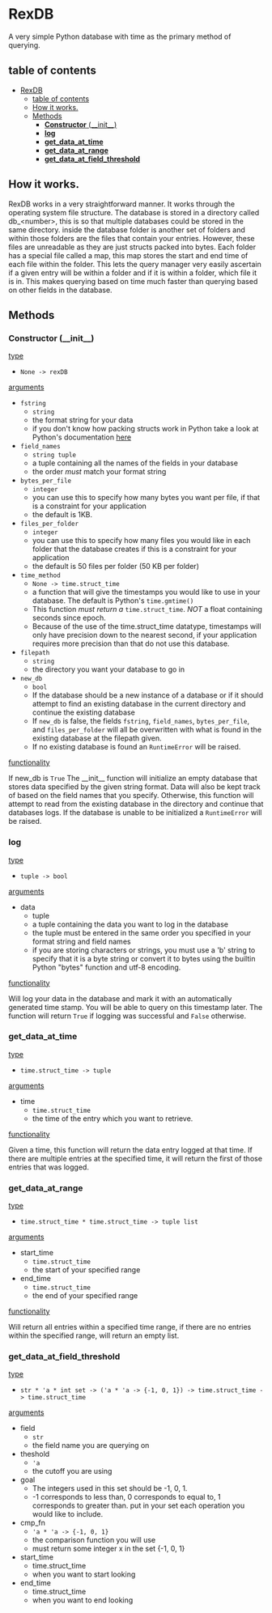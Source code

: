 # RexDB

A very simple Python database with time as the primary method of querying.

## table of contents
- [RexDB](#rexdb)
  - [table of contents](#table-of-contents)
  - [How it works.](#how-it-works)
  - [Methods](#methods)
    - [**Constructor** (\_\_init\_\_)](#constructor-__init__)
    - [**log**](#log)
    - [**get\_data\_at\_time**](#get_data_at_time)
    - [**get\_data\_at\_range**](#get_data_at_range)
    - [**get\_data\_at\_field\_threshold**](#get_data_at_field_threshold)

## How it works.

RexDB works in a very straightforward manner. It works through the operating system file structure. The database is stored in a directory called db\_\<number\>, this is so that multiple databases could be stored in the same directory. inside the database folder is another set of folders and within those folders are the files that contain your entries. However, these files are unreadable as they are just structs packed into bytes.
Each folder has a special file called a map, this map stores the start and end time of each file within the folder. This lets the query manager very easily ascertain if a given entry will be within a folder and if it is within a folder, which file it is in. This makes querying based on time much faster than querying based on other fields in the database.

## Methods

### **Constructor** (\_\_init\_\_)

<u>type</u>

- `None -> rexDB`

<u>arguments</u>

- `fstring`
  - `string`
  - the format string for your data
  - if you don't know how packing structs work in Python take a look at Python's documentation [here](https://docs.python.org/3/library/struct.html#format-characters)
- `field_names`
  - `string tuple`
  - a tuple containing all the names of the fields in your database
  - the order _must_ match your format string
- `bytes_per_file`
  - `integer`
  - you can use this to specify how many bytes you want per file, if that is a constraint for your application
  - the default is 1KB.
- `files_per_folder`
  - `integer`
  - you can use this to specify how many files you would like in each folder that the database creates if this is a constraint for your application
  - the default is 50 files per folder (50 KB per folder)
- `time_method`
  - `None -> time.struct_time`
  - a function that will give the timestamps you would like to use in your database. The default is Python's `time.gmtime()`
  - This function _must return a_ `time.struct_time`. _NOT_ a float containing seconds since epoch.
  - Because of the use of the time.struct\_time datatype, timestamps will only have precision down to the nearest second, if your application requires more precision than that do not use this database.
- `filepath`
  - `string`
  - the directory you want your database to go in
- `new_db`
  - `bool`
  - If the database should be a new instance of a database or if it should attempt to find an existing database in the current directory and continue the existing database
  - If `new_db` is false, the fields `fstring`, `field_names`, `bytes_per_file`, and `files_per_folder` will all be overwritten with what is found in the existing database at the filepath given. 
  - If no existing database is found an `RuntimeError` will be raised.

<u>functionality</u>

If new_db is `True` The \_\_init\_\_ function will initialize an empty database that stores data specified by the given string format. Data will also be kept track of based on the field names that you specify. Otherwise, this function will attempt to read from the existing database in the directory and continue that databases logs. If the database is unable to be initialized a `RuntimeError` will be raised. 

### **log**

<u>type</u>

- `tuple -> bool`

<u>arguments</u>

- data
  - tuple
  - a tuple containing the data you want to log in the database
  - the tuple must be entered in the same order you specified in your format string and field names
  - if you are storing characters or strings, you must use a 'b' string to specify that it is a byte string or convert it to bytes using the builtin Python "bytes" function and utf-8 encoding.

<u>functionality</u>

Will log your data in the database and mark it with an automatically generated time stamp. You will be able to query on this timestamp later. The function will return `True` if logging was successful and `False` otherwise. 

### **get_data_at_time**

<u>type</u>

- `time.struct_time -> tuple`

<u>arguments</u>

- time
  - `time.struct_time`
  - the time of the entry which you want to retrieve. 

<u>functionality</u>

Given a time, this function will return the data entry logged at that time. If there are multiple entries at the specified time, it will return the first of those entries that was logged. 

### **get_data_at_range**

<u>type</u>

- `time.struct_time * time.struct_time -> tuple list`

<u>arguments</u>

- start_time
  - `time.struct_time`
  - the start of your specified range
- end_time
  - `time.struct_time`
  - the end of your specified range

<u>functionality</u>

Will return all entries within a specified time range, if there are no entries within the specified range, will return an empty list.

### **get_data_at_field_threshold**

<u>type</u>

- `str * 'a * int set -> ('a * 'a -> {-1, 0, 1}) -> time.struct_time -> time.struct_time`

<u>arguments</u>

- field
  - `str`
  - the field name you are querying on
- theshold
  - `'a`
  - the cutoff you are using
- goal
  - The integers used in this set should be -1, 0, 1.
  - -1 corresponds to less than, 0 corresponds to equal to, 1 corresponds to greater than. put in your set each operation you would like to include.
- cmp_fn
  - `'a * 'a -> {-1, 0, 1}`
  - the comparison function you will use
  - must return some integer x in the set {-1, 0, 1}
- start_time
  - time.struct_time
  - when you want to start looking
- end_time
  - time.struct_time
  - when you want to end looking

